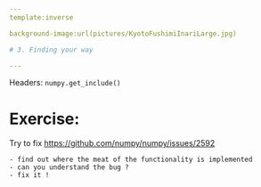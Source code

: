 ```yaml
---
template:inverse

background-image:url(pictures/KyotoFushimiInariLarge.jpg)

# 3. Finding your way

---
```


Headers: ``numpy.get_include()``

# Exercise:

Try to fix https://github.com/numpy/numpy/issues/2592

	- find out where the meat of the functionality is implemented
	- can you understand the bug ?
	- fix it !
